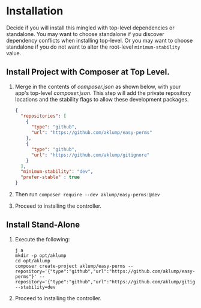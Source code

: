 <!--
id: install
tags: ''
-->

# Installation

Decide if you will install this mingled with top-level dependencies or standalone. You may want to choose standalone if you discover dependency conflicts when installing top-level. Or you may want to choose standalone if you do not want to alter the root-level `minimum-stability` value.

## Install Project with Composer at Top Level.

1. Merge in the contents of _composer.json_ as shown below, with your app's top-level _composer.json_. This step will add the private repository locations and the stability flags to allow these development packages.

    ```json
    {
      "repositories": [
        {
          "type": "github",
          "url": "https://github.com/aklump/easy-perms"
        },
        {
          "type": "github",
          "url": "https://github.com/aklump/gitignore"
        }
      ],
      "minimum-stability": "dev",
      "prefer-stable" : true
    }
    ```

2. Then run `composer require --dev aklump/easy-perms:@dev`
3. Proceed to installing the controller.

## Install Stand-Alone

1. Execute the following:

   ```shell
   j a
   mkdir -p opt/aklump
   cd opt/aklump
   composer create-project aklump/easy-perms --repository='{"type":"github","url":"https://github.com/aklump/easy-perms"}' --repository='{"type":"github","url":"https://github.com/aklump/gitignore"}' --stability=dev
   ```
1. Proceed to installing the controller.
